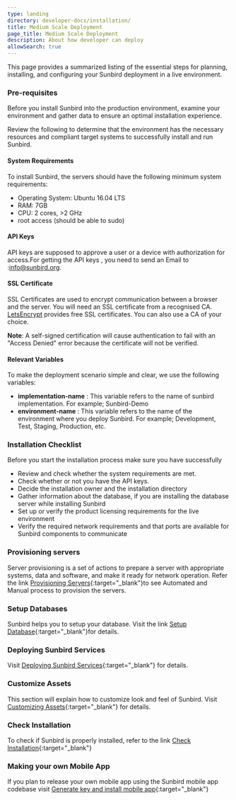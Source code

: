 ```yaml
---
type: landing
directory: developer-docs/installation/
title: Medium Scale Deployment
page_title: Medium Scale Deployment
description: About how developer can deploy
allowSearch: true
---
```


This page provides a summarized listing of the essential steps for planning, installing, and configuring your Sunbird deployment in a live environment. 

### Pre-requisites

Before you install Sunbird into the production environment, examine your  environment and gather data to ensure an optimal installation experience. 

Review the following to determine that the environment has the necessary resources and compliant target systems to successfully install and run Sunbird.

#### System Requirements

To install Sunbird, the servers should have the following minimum system requirements:

   - Operating System: Ubuntu 16.04 LTS
   - RAM: 7GB
   - CPU: 2 cores, >2 GHz
   - root access (should be able to sudo)

#### API Keys

API keys are supposed to approve a user or a device with authorization for access.For getting the API keys , you need to send an Email to :[info@sunbird.org](mailto:info@sunbird.org). 


#### SSL Certificate
SSL Certificates are used to encrypt communication between a browser and the server. You will need an SSL certificate from a recognised CA. [LetsEncrypt](https://letsencrypt.org/) provides free SSL certificates. You can also use a CA of your choice. 

**Note**: A self-signed certification will cause authentication to fail with an "Access Denied" error because the certificate will not be verified.

#### Relevant Variables

To make the deployment scenario simple and clear, we use the following variables:

  - **implementation-name** : This variable refers to the name of sunbird implementation. For example; Sunbird-Demo
  - **environment-name** : This variable refers to the name of the environment where you deploy Sunbird. For example; Development, Test, Staging, Production, etc. 

### Installation Checklist

Before you start the installation process make sure you have successfully 

- Review and check whether the system requirements are met. 
- Check whether or not you  have the API keys.
- Decide the installation owner and the installation directory  
- Gather information about the database, if you are installing the database server while installing Sunbird
- Set up or verify the product licensing requirements for the live environment
- Verify the required network requirements and that ports are available for Sunbird components to communicate

### Provisioning servers

Server provisioning is a set of actions to prepare a server with appropriate systems, data and software, and make it ready for network operation. Refer the link [Provisioning Servers](developer-docs/installation/provisioning_servers){:target="_blank"}to see Automated and Manual process to provision the servers.   

### Setup Databases

Sunbird helps you to setup your database. Visit the link [Setup Database](developer-docs/installation/setup_db){:target="_blank"}for details.

### Deploying Sunbird Services

Visit [Deploying Sunbird Services](developer-docs/installation/deploy_sb_services){:target="_blank"} for details.

### Customize Assets

This section will explain how to customize look and feel of Sunbird. Visit [Customizing Assets](developer-docs/installation/cust_sunbird){:target="_blank"} for details.

### Check Installation

To check if Sunbird is properly installed, refer to the link [Check Installation](developer-docs/installation/check_installation){:target="_blank"}

### Making your own Mobile App

If you plan to release your own mobile app using the Sunbird mobile app codebase visit [Generate key and install mobile app](developer-docs/installation/install_mobile_setup){:target="_blank"}
